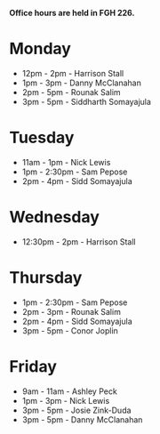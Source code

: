 **Office hours are held in FGH 226.**

# Monday

* 12pm - 2pm - Harrison Stall
* 1pm - 3pm - Danny McClanahan
* 2pm - 5pm - Rounak Salim
* 3pm - 5pm - Siddharth Somayajula

# Tuesday

* 11am - 1pm - Nick Lewis
* 1pm - 2:30pm - Sam Pepose
* 2pm - 4pm - Sidd Somayajula

# Wednesday

* 12:30pm - 2pm - Harrison Stall

# Thursday

* 1pm - 2:30pm - Sam Pepose
* 2pm - 3pm - Rounak Salim
* 2pm - 4pm - Sidd Somayajula
* 3pm - 5pm - Conor Joplin

# Friday

* 9am - 11am - Ashley Peck
* 1pm - 3pm - Nick Lewis
* 3pm - 5pm - Josie Zink-Duda
* 3pm - 5pm - Danny McClanahan